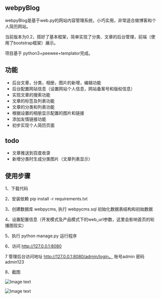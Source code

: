 ## webpyBlog

webpyBlog是基于web.py的网站内容管理系统，小巧实用，非常适合做博客和个人简历网站。

当前版本为0.2，搭好了基本框架，简单实现了分类、文章的后台管理，前端（使用了bootstrap框架）展示。

项目基于 python3+peewee+templator完成。

## 功能

- 后台文章，分类，相册，图片的新增，编辑功能
- 后台配置网站信息（设置网站个人信息，网站备案号和版权信息）
- 实现文章的搜索功能
- 文章的标签及列表功能
- 文章的分类和列表功能  
- 根据设置的相册显示配置的图片和链接
- 添加友情链接功能
- 初步实现个人简历页面

## todo
- 文章推送到百度收录
- 新增分类时生成分类图片（文章列表显示）


## 使用步骤

1、下载代码

2、安装依赖 pip install -r requirements.txt

3、创建数据库 webpycms, 执行 webpycms.sql 初始化数据表结构和初始数据

4、设置配置信息（开发模式及产品模式下的web_url参数，这里会影响首页的轮播图现实）

5、执行 python manage.py 运行程序

6、访问 http://127.0.0.1:8080

7 管理后台访问地址 http://127.0.0.1:8080/admin/login， 账号admin 密码admin123

8、截图

![Image text](https://raw.githubusercontent.com/colinshin/webpyCMS/master/static/images/one.png)

![Image text](https://raw.githubusercontent.com/colinshin/webpyCMS/master/static/images/two.png)

